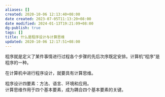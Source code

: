 ```yaml
---
aliases: []
created: 2020-10-06 12:13:40+08:00
date created: 2023-07-05T11:13:20+08:00
date modified: 2024-01-13T19:21:09+08:00
dg-publish: true
tags: []
title: 什么是程序设计与计算思维
updated: 2020-10-06 12:17:51+08:00
---
```


程序就是定义了某件事情进行过程各个步骤的先后次序既定安排。计算机“程序”是程序的一种。

在计算机中进行程序设计，就要具有计算思维。

程序设计四要素：方法、语言、环境和应用。  
计算思维作用于四个基本要素，成为耦合四个基本要素的关键。